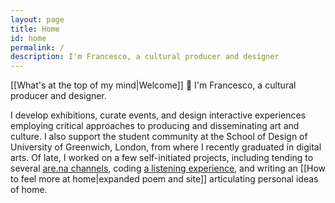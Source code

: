 ```yaml
---
layout: page
title: Home
id: home
permalink: /
description: I'm Francesco, a cultural producer and designer
---
```


[[What's at the top of my mind|Welcome]]&nbsp;&#128075;&nbsp;I'm Francesco, a cultural producer and designer.

I develop exhibitions, curate events, and design interactive experiences employing critical approaches to producing and disseminating art and culture. I also support the student community at the School of Design of University of Greenwich, London, from where I recently graduated in digital arts. Of late, I worked on a few self-initiated projects, including tending to several [are.na channels](https://www.are.na/francesco-imola-2o2ng4qooxm), coding [a listening experience](https://magdalenazoledz.com/ROOM-101), and writing an [[How to feel more at home|expanded poem and site]] articulating personal ideas of home.
